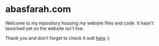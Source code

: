 # abasfarah.com

Welcome to my repository housing my website files and code.
It hasn't launched yet so the website isn't live.

Thank you and don't forget to check it outt 
[here](http://abasfarah.com) :)
